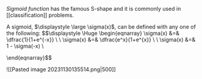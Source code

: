 *Sigmoid function* has the famous S-shape and it is commonly used in [[classification]] problems.

A sigmoid, $\displaystyle \large \sigma(x)$, can be defined with any one of the following:
$$\displaystyle \Huge \begin{eqnarray} 
\sigma(x) &=& \dfrac{1}{1+e^{-x}} \\ \\
\sigma(x) &=& \dfrac{e^x}{1+e^{x}} \\ \\
\sigma(x) &=& 1 - \sigma(-x) \\

\end{eqnarray}$$

![[Pasted image 20231130135514.png|500]]